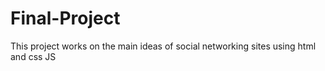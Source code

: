 # Final-Project
This project works on the main ideas of social networking sites using html and css JS
